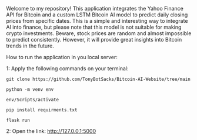 Welcome to my repository! This application integrates the Yahoo Finance API for Bitcoin and a custom LSTM Bitcoin AI model to predict daily closing prices from specific dates. This is a simple and interesting way to integrate AI into finance, but please note that this model is not suitable for making crypto investments. Beware, stock prices are random and almost impossible to predict consistently. However, it will provide great insights into Bitcoin trends in the future.

How to run the application in you local server:

1: Apply the following commands on your terminal:

	git clone https://github.com/TonyBotSacks/Bitcoin-AI-Website/tree/main
 
	python -m venv env
	
	env/Scripts/activate
	 
	pip install requirments.txt
 
	flask run

2: Open the link: http://127.0.0.1:5000
